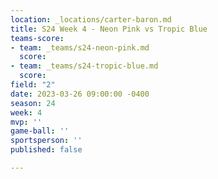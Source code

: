 ```yaml
---
location: _locations/carter-baron.md
title: S24 Week 4 - Neon Pink vs Tropic Blue
teams-score:
- team: _teams/s24-neon-pink.md
  score: 
- team: _teams/s24-tropic-blue.md
  score: 
field: "2"
date: 2023-03-26 09:00:00 -0400
season: 24
week: 4
mvp: ''
game-ball: ''
sportsperson: ''
published: false

---
```

